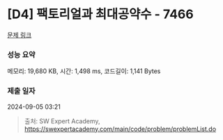 # [D4] 팩토리얼과 최대공약수 - 7466 

[문제 링크](https://swexpertacademy.com/main/code/problem/problemDetail.do?contestProbId=AWnghFyq9eMDFAQU) 

### 성능 요약

메모리: 19,680 KB, 시간: 1,498 ms, 코드길이: 1,141 Bytes

### 제출 일자

2024-09-05 03:21



> 출처: SW Expert Academy, https://swexpertacademy.com/main/code/problem/problemList.do